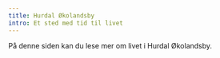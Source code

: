```yaml
---
title: Hurdal Økolandsby
intro: Et sted med tid til livet
---
```

På denne siden kan du lese mer om livet i Hurdal Økolandsby.
